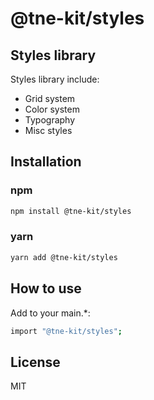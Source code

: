 # @tne-kit/styles
## Styles library
Styles library include:
- Grid system
- Color system
- Typography
- Misc styles

## Installation

### npm
```sh
npm install @tne-kit/styles
```
### yarn
```sh
yarn add @tne-kit/styles
```
## How to use
Add to your main.*:
```sh
import "@tne-kit/styles";
```
## License

MIT
